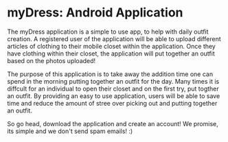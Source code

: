 # myDress: Android Application

The myDress application is a simple to use app, to help with daily outfit creation. A registered user of the application will be able to upload different articles of clothing to their mobile closet within the application. Once they have clothing within their closet, the application will put together an outfit based on the photos uploaded! 

The purpose of this application is to take away the addition time one can spend in the morning putting together an outfit for the day. Many times it is diffcult for an individual to open their closet and on the first try, put togther an outfit. By providing an easy to use application, users will be able to save time and reduce the amount of stree over picking out and putting together an outfit.

So go head, download the application and create an account! We promise, its simple and we don't send spam emails! :)
